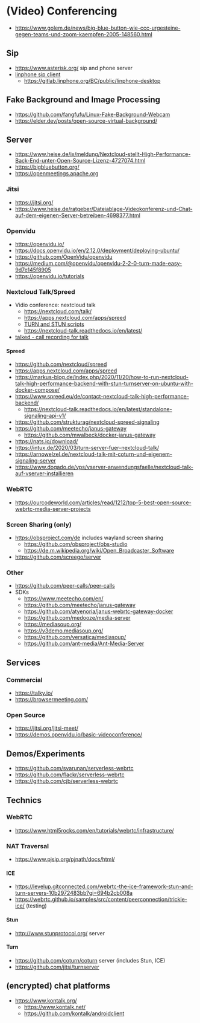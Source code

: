 # (Video) Conferencing

* https://www.golem.de/news/big-blue-button-wie-ccc-urgesteine-gegen-teams-und-zoom-kaempfen-2005-148560.html

## Sip

* https://www.asterisk.org/ sip and phone server
* [linphone sip client](https://www.linphone.org/technical-corner/linphone?qt-technical_corner=2#qt-technical_corner)
  + https://gitlab.linphone.org/BC/public/linphone-desktop

## Fake Background and Image Processing

* https://github.com/fangfufu/Linux-Fake-Background-Webcam
* https://elder.dev/posts/open-source-virtual-background/

## Server

* https://www.heise.de/ix/meldung/Nextcloud-stellt-High-Performance-Back-End-unter-Open-Source-Lizenz-4727074.html
* https://bigbluebutton.org/
* https://openmeetings.apache.org

### Jitsi

* https://jitsi.org/
* https://www.heise.de/ratgeber/Dateiablage-Videokonferenz-und-Chat-auf-dem-eigenen-Server-betreiben-4698377.html

### Openvidu

* https://openvidu.io/
* https://docs.openvidu.io/en/2.12.0/deployment/deploying-ubuntu/
* https://github.com/OpenVidu/openvidu
* https://medium.com/@openvidu/openvidu-2-2-0-turn-made-easy-9d7e145f8905
* https://openvidu.io/tutorials

### Nextcloud Talk/Spreed

* Vidio conference: nextcloud talk
  - https://nextcloud.com/talk/
  - https://apps.nextcloud.com/apps/spreed
  - [TURN and STUN scripts](https://github.com/nextcloud/vm/blob/master/apps/talk.sh)
  - https://nextcloud-talk.readthedocs.io/en/latest/
* [talked - call recording for talk](https://github.com/MetaProvide/talked)

#### Spreed

* https://github.com/nextcloud/spreed
* https://apps.nextcloud.com/apps/spreed
* https://markus-blog.de/index.php/2020/11/20/how-to-run-nextcloud-talk-high-performance-backend-with-stun-turnserver-on-ubuntu-with-docker-compose/
* https://www.spreed.eu/de/contact-nextcloud-talk-high-performance-backend/
  + https://nextcloud-talk.readthedocs.io/en/latest/standalone-signaling-api-v1/
* https://github.com/strukturag/nextcloud-spreed-signaling
* https://github.com/meetecho/janus-gateway
  + https://github.com/mwalbeck/docker-janus-gateway
* https://nats.io/download/
* https://intux.de/2020/03/turn-server-fuer-nextcloud-talk/
* https://arnowelzel.de/nextcloud-talk-mit-coturn-und-eigenem-signaling-server
* https://www.dogado.de/vps/vserver-anwendungsfaelle/nextcloud-talk-auf-vserver-installieren

### WebRTC

* https://ourcodeworld.com/articles/read/1212/top-5-best-open-source-webrtc-media-server-projects

### Screen Sharing (only)

* https://obsproject.com/de includes wayland screen sharing
  + https://github.com/obsproject/obs-studio
  + https://de.m.wikipedia.org/wiki/Open_Broadcaster_Software
* https://github.com/screego/server

### Other

* https://github.com/peer-calls/peer-calls
* SDKs
  + https://www.meetecho.com/en/
  + https://github.com/meetecho/janus-gateway
  + https://github.com/atyenoria/janus-webrtc-gateway-docker
  + https://github.com/medooze/media-server
  + https://mediasoup.org/
  + https://v3demo.mediasoup.org/
  + https://github.com/versatica/mediasoup/
  + https://github.com/ant-media/Ant-Media-Server

## Services

### Commercial

* https://talky.io/
* https://browsermeeting.com/

### Open Source 

* https://jitsi.org/jitsi-meet/
* https://demos.openvidu.io/basic-videoconference/

## Demos/Experiments

* https://github.com/svarunan/serverless-webrtc
* https://github.com/flackr/serverless-webrtc
* https://github.com/cjb/serverless-webrtc

## Technics

### WebRTC

* https://www.html5rocks.com/en/tutorials/webrtc/infrastructure/

### NAT Traversal

* https://www.pjsip.org/pjnath/docs/html/

#### ICE

* https://levelup.gitconnected.com/webrtc-the-ice-framework-stun-and-turn-servers-10b2972483bb?gi=694b2cb008a
* https://webrtc.github.io/samples/src/content/peerconnection/trickle-ice/ (testing)

#### Stun

* http://www.stunprotocol.org/ server

#### Turn

* https://github.com/coturn/coturn server (includes Stun, ICE)
* https://github.com/jitsi/turnserver

## (encrypted) chat platforms

* https://www.kontalk.org/
  + https://www.kontalk.net/
  + https://github.com/kontalk/androidclient
